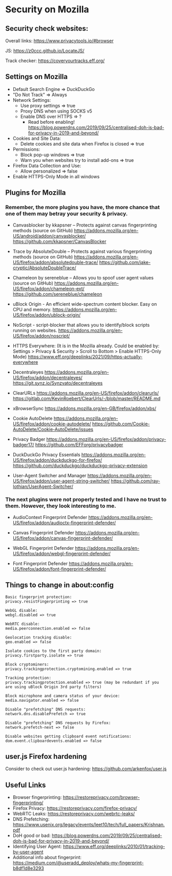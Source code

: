 # Security on Mozilla

## Security check websites:
Overall links:
https://www.privacytools.io/#browser

JS:
https://z0ccc.github.io/LocateJS/

Track checker:
https://coveryourtracks.eff.org/

## Settings on Mozilla
- Default Search Engine => DuckDuckGo
- "Do Not Track" => Always
- Network Settings:
  - Use proxy settings => true
  - Proxy DNS when using SOCKS v5
  - Enable DNS over HTTPS => ?
    - Read before enabling! https://blog.powerdns.com/2019/09/25/centralised-doh-is-bad-for-privacy-in-2019-and-beyond/
- Cookies and Site Data:
  - Delete cookies and site data when Firefox is closed => true
- Permissions:
  - Block pop-up windows => true
  - Warn you when websites try to install add-ons => true
- Firefox Data Collection and Use:
  - Allow personalized => false
- Enable HTTPS-Only Mode in all windows

## Plugins for Mozilla
### Remember, the more plugins you have, the more chance that one of them may betray your security & privacy.
- Canvasblocker by kkapsner – Protects against canvas fingerprinting methods (source on GitHub)
https://addons.mozilla.org/en-US/android/addon/canvasblocker/
https://github.com/kkapsner/CanvasBlocker

- Trace by AbsoluteDouble – Protects against various fingerprinting methods (source on GitHub)
https://addons.mozilla.org/en-US/firefox/addon/absolutedouble-trace/
https://github.com/jake-cryptic/AbsoluteDoubleTrace/

- Chameleon by sereneblue – Allows you to spoof user agent values (source on GitHub)
https://addons.mozilla.org/en-US/firefox/addon/chameleon-ext/
https://github.com/sereneblue/chameleon

- uBlock Origin - An efficient wide-spectrum content blocker. Easy on CPU and memory.
https://addons.mozilla.org/en-US/firefox/addon/ublock-origin/

- NoScript - script-blocker that allows you to identify/block scripts running on websites.
https://addons.mozilla.org/en-US/firefox/addon/noscript/

- HTTPS Everywhere:
(It is in the Mozilla already. Could be enabled by: Settings > Privacy & Security > Scroll to Bottom > Enable HTTPS-Only Mode)
https://www.eff.org/deeplinks/2021/09/https-actually-everywhere

- Decentraleyes
https://addons.mozilla.org/en-US/firefox/addon/decentraleyes/
https://git.synz.io/Synzvato/decentraleyes

- ClearURLs
https://addons.mozilla.org/en-US/firefox/addon/clearurls/
https://gitlab.com/KevinRoebert/ClearUrls/-/blob/master/README.md

- xBrowserSync
https://addons.mozilla.org/en-GB/firefox/addon/xbs/

- Cookie AutoDelete
https://addons.mozilla.org/en-US/firefox/addon/cookie-autodelete/
https://github.com/Cookie-AutoDelete/Cookie-AutoDelete/issues

- Privacy Badger
https://addons.mozilla.org/en-US/firefox/addon/privacy-badger17/
https://github.com/EFForg/privacybadger

- DuckDuckGo Privacy Essentials
https://addons.mozilla.org/en-US/firefox/addon/duckduckgo-for-firefox/
https://github.com/duckduckgo/duckduckgo-privacy-extension

- User-Agent Switcher and Manager
https://addons.mozilla.org/en-US/firefox/addon/user-agent-string-switcher/
https://github.com/ray-lothian/UserAgent-Switcher/

### The next plugins were not properly tested and I have no trust to them. However, they look interesting to me.
- AudioContext Fingerprint Defender
https://addons.mozilla.org/en-US/firefox/addon/audioctx-fingerprint-defender/

- Canvas Fingerprint Defender
https://addons.mozilla.org/en-US/firefox/addon/canvas-fingerprint-defender/

- WebGL Fingerprint Defender
https://addons.mozilla.org/en-US/firefox/addon/webgl-fingerprint-defender/

- Font Fingerprint Defender
https://addons.mozilla.org/en-US/firefox/addon/font-fingerprint-defender/


## Things to change in about:config
~~~
Basic fingerprint protection: 
privacy.resistFingerprinting => true

WebGL disable:
webgl.disabled => true

WebRTC disable: 
media.peerconnection.enabled => false

Geolocation tracking disable:
geo.enabled => false

Isolate cookies to the first party domain:
privacy.firstparty.isolate => true

Block cryptominers:
privacy.trackingprotection.cryptomining.enabled => true

Tracking protection:
privacy.trackingprotection.enabled => true (may be redundant if you are using uBlock Origin 3rd party filters)

Block microphone and camera status of your device:
media.navigator.enabled => false

Disable "prefetching" DNS requests:
network.dns.disablePrefetch => true

Disable "prefetching" DNS requests by Firefox:
network.prefetch-next => false

Disable websites getting clipboard event notifications:
dom.event.clipboardevents.enabled => false
~~~

## user.js Firefox hardening
Consider to check out user.js hardening:
https://github.com/arkenfox/user.js

## Useful Links
* Browser fingerprinting: https://restoreprivacy.com/browser-fingerprinting/
* Firefox Privacy: https://restoreprivacy.com/firefox-privacy/
* WebRTC Leaks: https://restoreprivacy.com/webrtc-leaks/
* DNS Prefetching: https://www.usenix.org/legacy/events/leet10/tech/full_papers/Krishnan.pdf
* DoH good or bad: https://blog.powerdns.com/2019/09/25/centralised-doh-is-bad-for-privacy-in-2019-and-beyond/
* Identifying User Agent: https://www.eff.org/deeplinks/2010/01/tracking-by-user-agent
* Additional info about fingerprint: https://medium.com/@useradd_deploy/whats-my-fingerprint-b8df1d8e3293
